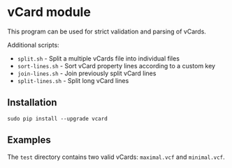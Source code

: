 vCard module
============

This program can be used for strict validation and parsing of vCards.

Additional scripts:

* `split.sh` - Split a multiple vCards file into individual files
* `sort-lines.sh` - Sort vCard property lines according to a custom key
* `join-lines.sh` - Join previously split vCard lines
* `split-lines.sh` - Split long vCard lines

Installation
------------

    sudo pip install --upgrade vcard

Examples
--------

The `test` directory contains two valid vCards: `maximal.vcf` and `minimal.vcf`.
